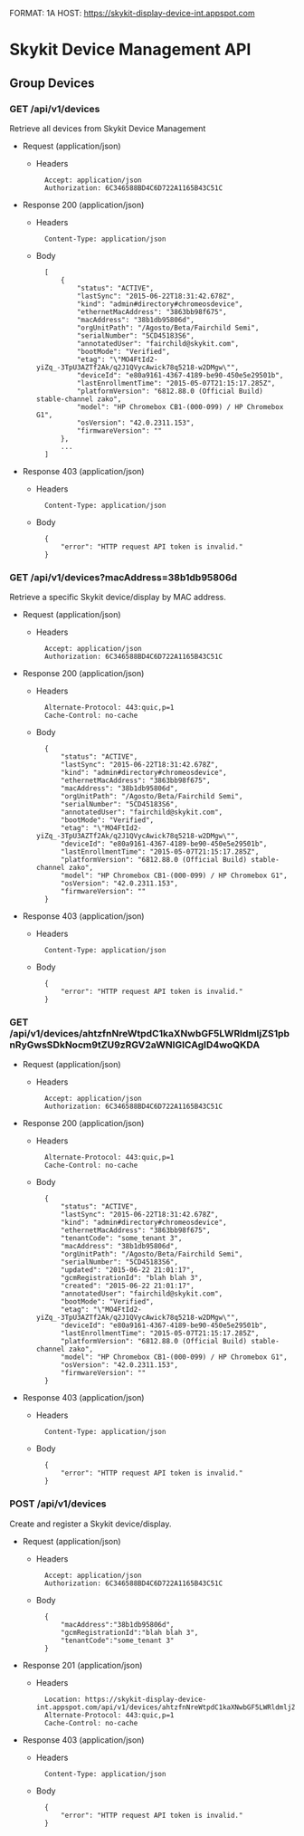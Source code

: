 FORMAT: 1A
HOST: https://skykit-display-device-int.appspot.com

# Skykit Device Management API

## Group Devices

### GET /api/v1/devices
Retrieve all devices from Skykit Device Management

+ Request (application/json)

    + Headers

            Accept: application/json
            Authorization: 6C346588BD4C6D722A1165B43C51C



+ Response 200 (application/json)

    + Headers

            Content-Type: application/json

    + Body

            [
				{
					"status": "ACTIVE", 
					"lastSync": "2015-06-22T18:31:42.678Z", 
					"kind": "admin#directory#chromeosdevice", 
					"ethernetMacAddress": "3863bb98f675", 
					"macAddress": "38b1db95806d", 
					"orgUnitPath": "/Agosto/Beta/Fairchild Semi", 
					"serialNumber": "5CD45183S6", 
					"annotatedUser": "fairchild@skykit.com", 
					"bootMode": "Verified", 
					"etag": "\"MO4FtId2-yiZq_-3TpU3AZTf2Ak/q2J1QVycAwick78q5218-w2DMgw\"", 
					"deviceId": "e80a9161-4367-4189-be90-450e5e29501b", 
					"lastEnrollmentTime": "2015-05-07T21:15:17.285Z", 
					"platformVersion": "6812.88.0 (Official Build) stable-channel zako", 
					"model": "HP Chromebox CB1-(000-099) / HP Chromebox G1", 
					"osVersion": "42.0.2311.153", 
					"firmwareVersion": ""
				},
				... 
			]

+ Response 403 (application/json)

    + Headers

            Content-Type: application/json

    + Body

            {
                "error": "HTTP request API token is invalid."
            }

### GET /api/v1/devices?macAddress=38b1db95806d
Retrieve a specific Skykit device/display by MAC address.

+ Request (application/json)

    + Headers

            Accept: application/json
            Authorization: 6C346588BD4C6D722A1165B43C51C



+ Response 200 (application/json)

    + Headers

            Alternate-Protocol: 443:quic,p=1
            Cache-Control: no-cache

    + Body

            {
				"status": "ACTIVE", 
				"lastSync": "2015-06-22T18:31:42.678Z", 
				"kind": "admin#directory#chromeosdevice", 
				"ethernetMacAddress": "3863bb98f675", 
				"macAddress": "38b1db95806d", 
				"orgUnitPath": "/Agosto/Beta/Fairchild Semi", 
				"serialNumber": "5CD45183S6", 
				"annotatedUser": "fairchild@skykit.com", 
				"bootMode": "Verified", 
				"etag": "\"MO4FtId2-yiZq_-3TpU3AZTf2Ak/q2J1QVycAwick78q5218-w2DMgw\"", 
				"deviceId": "e80a9161-4367-4189-be90-450e5e29501b", 
				"lastEnrollmentTime": "2015-05-07T21:15:17.285Z", 
				"platformVersion": "6812.88.0 (Official Build) stable-channel zako", 
				"model": "HP Chromebox CB1-(000-099) / HP Chromebox G1", 
				"osVersion": "42.0.2311.153", 
				"firmwareVersion": ""
			}


+ Response 403 (application/json)

    + Headers

            Content-Type: application/json

    + Body

            {
                "error": "HTTP request API token is invalid."
            }


### GET /api/v1/devices/ahtzfnNreWtpdC1kaXNwbGF5LWRldmljZS1pbnRyGwsSDkNocm9tZU9zRGV2aWNlGICAgID4woQKDA

+ Request (application/json)

    + Headers

            Accept: application/json
            Authorization: 6C346588BD4C6D722A1165B43C51C



+ Response 200 (application/json)

    + Headers

            Alternate-Protocol: 443:quic,p=1
            Cache-Control: no-cache

    + Body

            {
				"status": "ACTIVE", 
				"lastSync": "2015-06-22T18:31:42.678Z", 
				"kind": "admin#directory#chromeosdevice", 
				"ethernetMacAddress": "3863bb98f675", 
				"tenantCode": "some_tenant 3", 
				"macAddress": "38b1db95806d", 
				"orgUnitPath": "/Agosto/Beta/Fairchild Semi", 
				"serialNumber": "5CD45183S6", 
				"updated": "2015-06-22 21:01:17", 
				"gcmRegistrationId": "blah blah 3", 
				"created": "2015-06-22 21:01:17", 
				"annotatedUser": "fairchild@skykit.com", 
				"bootMode": "Verified", 
				"etag": "\"MO4FtId2-yiZq_-3TpU3AZTf2Ak/q2J1QVycAwick78q5218-w2DMgw\"", 
				"deviceId": "e80a9161-4367-4189-be90-450e5e29501b", 
				"lastEnrollmentTime": "2015-05-07T21:15:17.285Z", 
				"platformVersion": "6812.88.0 (Official Build) stable-channel zako", 
				"model": "HP Chromebox CB1-(000-099) / HP Chromebox G1", 
				"osVersion": "42.0.2311.153", 
				"firmwareVersion": ""
			}
			
+ Response 403 (application/json)

    + Headers

            Content-Type: application/json

    + Body

            {
                "error": "HTTP request API token is invalid."
            }
			

### POST /api/v1/devices
Create and register a Skykit device/display.

+ Request (application/json)

    + Headers

            Accept: application/json
            Authorization: 6C346588BD4C6D722A1165B43C51C

    + Body

            {
				"macAddress":"38b1db95806d",
				"gcmRegistrationId":"blah blah 3",
				"tenantCode":"some_tenant 3"
			}

+ Response 201 (application/json)

    + Headers

            Location: https://skykit-display-device-int.appspot.com/api/v1/devices/ahtzfnNreWtpdC1kaXNwbGF5LWRldmljZS1pbnRyGwsSDkNocm9tZU9zRGV2aWNlGICAgID4woQKDA
            Alternate-Protocol: 443:quic,p=1
            Cache-Control: no-cache
			
+ Response 403 (application/json)

    + Headers

            Content-Type: application/json

    + Body

            {
                "error": "HTTP request API token is invalid."
            }
